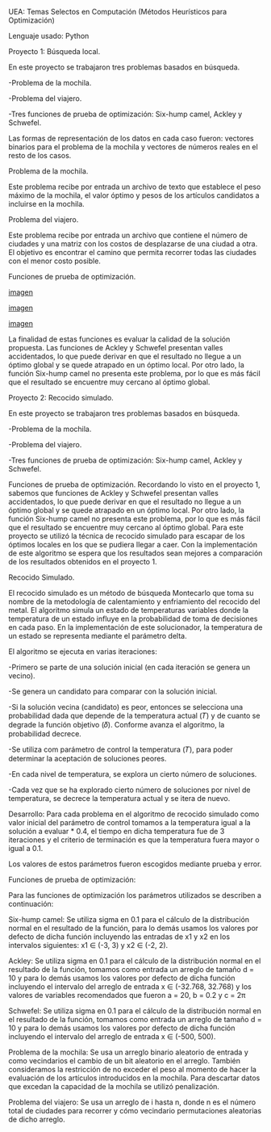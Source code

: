 UEA: Temas Selectos en Computación (Métodos Heurísticos para Optimización)

Lenguaje usado: Python

Proyecto 1: Búsqueda local.

En este proyecto se trabajaron tres problemas basados en búsqueda.

-Problema de la mochila.

-Problema del viajero.

-Tres funciones de prueba de optimización: Six-hump camel, Ackley y Schwefel.

Las formas de representación de los datos en cada caso fueron: vectores binarios para el problema de la mochila y vectores de números reales en el resto de los casos.

Problema de la mochila.

Este problema recibe por entrada un archivo de texto que establece el peso máximo de la mochila, el valor óptimo y pesos de los artículos candidatos a incluirse en la mochila.

Problema del viajero.

Este problema recibe por entrada un archivo que contiene el número de ciudades y una matriz con los costos de desplazarse de una ciudad a otra. El objetivo es encontrar  el camino que permita recorrer todas las ciudades con el menor costo posible.

Funciones de prueba de optimización.

[imagen](https://user-images.githubusercontent.com/72325257/230697680-7694fd52-bb41-494f-b648-92e47121b783.png)

[imagen](https://user-images.githubusercontent.com/72325257/230697688-c82657cf-f50e-451b-864f-40485ac9ba70.png)

[imagen](https://user-images.githubusercontent.com/72325257/230697693-48c088f2-d358-4930-810d-990f12c61eb4.png)

La finalidad de estas funciones es evaluar la calidad de la solución propuesta. Las funciones de Ackley y Schwefel presentan valles accidentados, lo que puede derivar en que el resultado no llegue a un óptimo global y se quede atrapado en un óptimo local. Por otro lado, la función Six-hump camel no presenta este problema, por lo que es más fácil que el resultado se encuentre muy cercano al óptimo global.

Proyecto 2: Recocido simulado.

En este proyecto se trabajaron tres problemas basados en búsqueda.

-Problema de la mochila.

-Problema del viajero.

-Tres funciones de prueba de optimización: Six-hump camel, Ackley y Schwefel.

Funciones de prueba de optimización.
Recordando lo visto en el proyecto 1, sabemos que funciones de Ackley y Schwefel presentan valles accidentados, lo que puede derivar en que el resultado no llegue a un óptimo global y se quede atrapado en un óptimo local. Por otro lado, la función Six-hump camel no presenta este problema, por lo que es más fácil que el resultado se encuentre muy cercano al óptimo global.
Para este proyecto se utilizó la técnica de recocido simulado para escapar de los óptimos locales en los que se pudiera llegar a caer. Con la implementación de este algoritmo se espera que los resultados sean mejores a comparación de los resultados obtenidos en el proyecto 1.

Recocido Simulado.

El recocido simulado es un método de búsqueda Montecarlo que toma su nombre de la metodología de calentamiento y enfriamiento del recocido del metal. El algoritmo simula un estado de temperaturas variables donde la temperatura de un estado influye en la probabilidad de toma de decisiones en cada paso. En la implementación de este solucionador, la temperatura de un estado se representa mediante el parámetro delta.

El algoritmo se ejecuta en varias iteraciones:

-Primero se parte de una solución inicial (en cada iteración se genera un vecino).

-Se genera un candidato para comparar con la solución inicial.

-Si la solución vecina (candidato) es peor, entonces se selecciona una probabilidad dada que depende de la temperatura actual (𝑇) y de cuanto se degrade la función objetivo (𝛿). Conforme avanza el algoritmo, la probabilidad decrece.

-Se utiliza com parámetro de control la temperatura (𝑇), para poder determinar la aceptación de soluciones peores.

-En cada nivel de temperatura, se explora un cierto número de soluciones.

-Cada vez que se ha explorado cierto número de soluciones por nivel de temperatura, se decrece la temperatura actual y se itera de nuevo.

Desarrollo:
Para cada problema en el algoritmo de recocido simulado como valor inicial del parámetro de control tomamos a la temperatura igual a la solución a evaluar * 0.4, el tiempo en dicha temperatura fue de 3 iteraciones y el criterio de terminación es que la temperatura fuera mayor o igual a 0.1.

Los valores de estos parámetros fueron escogidos mediante prueba y error.

Funciones de prueba de optimización:

Para las funciones de optimización los parámetros utilizados se describen a continuación:

Six-hump camel: Se utiliza sigma en 0.1 para el cálculo de la distribución normal en el resultado de la función, para lo demás usamos los valores por defecto de dicha función incluyendo las entradas de x1 y x2 en los intervalos siguientes: x1 ∈ (-3, 3) y x2 ∈ (-2, 2).

Ackley: Se utiliza sigma en 0.1 para el cálculo de la distribución normal en el resultado de la función, tomamos como entrada un arreglo de tamaño d = 10 y para lo demás usamos los valores por defecto de dicha función incluyendo el intervalo del arreglo de entrada x ∈ (-32.768, 32.768) y los valores de variables recomendados que fueron a = 20, b = 0.2 y c = 2π

Schwefel: Se utiliza sigma en 0.1 para el cálculo de la distribución normal en el resultado de la función, tomamos como entrada un arreglo de tamaño d = 10 y para lo demás usamos los valores por defecto de dicha función incluyendo el intervalo del arreglo de entrada x ∈ (-500, 500).

Problema de la mochila: Se usa un arreglo binario aleatorio de entrada y como vecindarios el cambio de un bit aleatorio en el arreglo. También consideramos la restricción de no exceder el peso al momento de hacer la evaluación de los artículos introducidos en la mochila.
Para descartar datos que excedan la capacidad de la mochila se utilizó penalización.

Problema del viajero: Se usa un arreglo de i hasta n, donde n es el número total de ciudades para recorrer y cómo vecindario permutaciones aleatorias de dicho arreglo.
